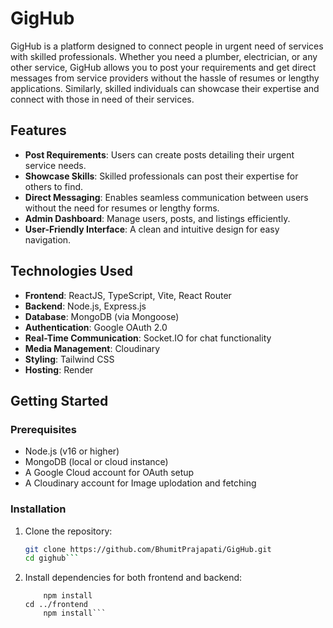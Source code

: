 # GigHub

GigHub is a platform designed to connect people in urgent need of services with skilled professionals. Whether you need a plumber, electrician, or any other service, GigHub allows you to post your requirements and get direct messages from service providers without the hassle of resumes or lengthy applications. Similarly, skilled individuals can showcase their expertise and connect with those in need of their services.

## Features

- **Post Requirements**: Users can create posts detailing their urgent service needs.
- **Showcase Skills**: Skilled professionals can post their expertise for others to find.
- **Direct Messaging**: Enables seamless communication between users without the need for resumes or lengthy forms.
- **Admin Dashboard**: Manage users, posts, and listings efficiently.
- **User-Friendly Interface**: A clean and intuitive design for easy navigation.

## Technologies Used

- **Frontend**: ReactJS, TypeScript, Vite, React Router
- **Backend**: Node.js, Express.js
- **Database**: MongoDB (via Mongoose)
- **Authentication**: Google OAuth 2.0
- **Real-Time Communication**: Socket.IO for chat functionality
- **Media Management**: Cloudinary
- **Styling**: Tailwind CSS
- **Hosting**: Render 

## Getting Started

### Prerequisites

- Node.js (v16 or higher)
- MongoDB (local or cloud instance)
- A Google Cloud account for OAuth setup
- A Cloudinary account for Image uplodation and fetching

### Installation

1. Clone the repository:
   ```bash
   git clone https://github.com/BhumitPrajapati/GigHub.git
   cd gighub```

2. Install dependencies for both frontend and backend:
    ```cd gighub/backend
        npm install
    cd ../frontend
        npm install```